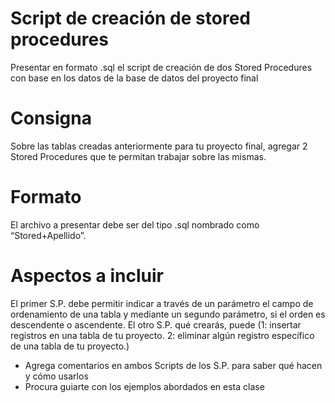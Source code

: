 # Script de creación de stored procedures
Presentar en formato .sql el script de creación de dos Stored Procedures con base en los datos de la base de datos del proyecto final

# Consigna
Sobre las tablas creadas anteriormente para tu proyecto final, agregar 2 Stored Procedures que te permitan trabajar sobre las mismas.

# Formato
El archivo a presentar debe ser del tipo .sql nombrado como “Stored+Apellido”.

# Aspectos a incluir
El primer S.P. debe permitir indicar a través de un parámetro el campo de ordenamiento de una tabla y mediante un segundo parámetro, si el orden es descendente o ascendente.
El otro S.P. qué crearás, puede (1: insertar registros en una tabla de tu proyecto. 2: eliminar algún registro específico de una tabla de tu proyecto.)
- Agrega comentarios en ambos Scripts de los S.P. para saber qué hacen y cómo usarlos
- Procura guiarte con los ejemplos abordados en esta clase
